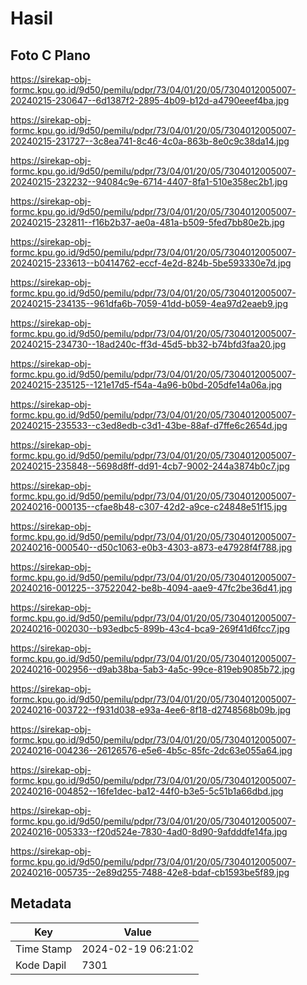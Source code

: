 # Hasil

## Foto C Plano

https://sirekap-obj-formc.kpu.go.id/9d50/pemilu/pdpr/73/04/01/20/05/7304012005007-20240215-230647--6d1387f2-2895-4b09-b12d-a4790eeef4ba.jpg

https://sirekap-obj-formc.kpu.go.id/9d50/pemilu/pdpr/73/04/01/20/05/7304012005007-20240215-231727--3c8ea741-8c46-4c0a-863b-8e0c9c38da14.jpg

https://sirekap-obj-formc.kpu.go.id/9d50/pemilu/pdpr/73/04/01/20/05/7304012005007-20240215-232232--94084c9e-6714-4407-8fa1-510e358ec2b1.jpg

https://sirekap-obj-formc.kpu.go.id/9d50/pemilu/pdpr/73/04/01/20/05/7304012005007-20240215-232811--f16b2b37-ae0a-481a-b509-5fed7bb80e2b.jpg

https://sirekap-obj-formc.kpu.go.id/9d50/pemilu/pdpr/73/04/01/20/05/7304012005007-20240215-233613--b0414762-eccf-4e2d-824b-5be593330e7d.jpg

https://sirekap-obj-formc.kpu.go.id/9d50/pemilu/pdpr/73/04/01/20/05/7304012005007-20240215-234135--961dfa6b-7059-41dd-b059-4ea97d2eaeb9.jpg

https://sirekap-obj-formc.kpu.go.id/9d50/pemilu/pdpr/73/04/01/20/05/7304012005007-20240215-234730--18ad240c-ff3d-45d5-bb32-b74bfd3faa20.jpg

https://sirekap-obj-formc.kpu.go.id/9d50/pemilu/pdpr/73/04/01/20/05/7304012005007-20240215-235125--121e17d5-f54a-4a96-b0bd-205dfe14a06a.jpg

https://sirekap-obj-formc.kpu.go.id/9d50/pemilu/pdpr/73/04/01/20/05/7304012005007-20240215-235533--c3ed8edb-c3d1-43be-88af-d7ffe6c2654d.jpg

https://sirekap-obj-formc.kpu.go.id/9d50/pemilu/pdpr/73/04/01/20/05/7304012005007-20240215-235848--5698d8ff-dd91-4cb7-9002-244a3874b0c7.jpg

https://sirekap-obj-formc.kpu.go.id/9d50/pemilu/pdpr/73/04/01/20/05/7304012005007-20240216-000135--cfae8b48-c307-42d2-a9ce-c24848e51f15.jpg

https://sirekap-obj-formc.kpu.go.id/9d50/pemilu/pdpr/73/04/01/20/05/7304012005007-20240216-000540--d50c1063-e0b3-4303-a873-e47928f4f788.jpg

https://sirekap-obj-formc.kpu.go.id/9d50/pemilu/pdpr/73/04/01/20/05/7304012005007-20240216-001225--37522042-be8b-4094-aae9-47fc2be36d41.jpg

https://sirekap-obj-formc.kpu.go.id/9d50/pemilu/pdpr/73/04/01/20/05/7304012005007-20240216-002030--b93edbc5-899b-43c4-bca9-269f41d6fcc7.jpg

https://sirekap-obj-formc.kpu.go.id/9d50/pemilu/pdpr/73/04/01/20/05/7304012005007-20240216-002956--d9ab38ba-5ab3-4a5c-99ce-819eb9085b72.jpg

https://sirekap-obj-formc.kpu.go.id/9d50/pemilu/pdpr/73/04/01/20/05/7304012005007-20240216-003722--f931d038-e93a-4ee6-8f18-d2748568b09b.jpg

https://sirekap-obj-formc.kpu.go.id/9d50/pemilu/pdpr/73/04/01/20/05/7304012005007-20240216-004236--26126576-e5e6-4b5c-85fc-2dc63e055a64.jpg

https://sirekap-obj-formc.kpu.go.id/9d50/pemilu/pdpr/73/04/01/20/05/7304012005007-20240216-004852--16fe1dec-ba12-44f0-b3e5-5c51b1a66dbd.jpg

https://sirekap-obj-formc.kpu.go.id/9d50/pemilu/pdpr/73/04/01/20/05/7304012005007-20240216-005333--f20d524e-7830-4ad0-8d90-9afdddfe14fa.jpg

https://sirekap-obj-formc.kpu.go.id/9d50/pemilu/pdpr/73/04/01/20/05/7304012005007-20240216-005735--2e89d255-7488-42e8-bdaf-cb1593be5f89.jpg


## Metadata

| Key        | Value               |
| ---------- | ------------------- |
| Time Stamp | 2024-02-19 06:21:02 |
| Kode Dapil | 7301                |



